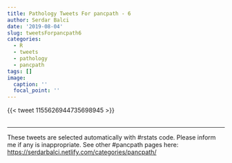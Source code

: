 ```yaml
---
title: Pathology Tweets For pancpath - 6
author: Serdar Balci
date: '2019-08-04'
slug: tweetsForpancpath6
categories:
  - R
  - tweets
  - pathology
  - pancpath
tags: []
image:
  caption: ''
  focal_point: ''
---
```



{{< tweet 1155626944735698945 >}}
<br>
<br>
<hr>


These tweets are selected automatically with #rstats code. Please inform me if any is inappropriate.
See other #pancpath pages here: https://serdarbalci.netlify.com/categories/pancpath/

